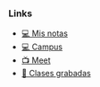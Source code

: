 ### Links


- [💻 Mis notas](https://jordafiuba.notion.site/Modelaci-n-num-rica-a3488b30dd7b436fbb5894242e75cc5f)
- [💻 Campus](https://campusgrado.fi.uba.ar/course/view.php?id=567)
- [📺 Meet](https://meet.google.com/ggk-huqc-med)
- [📼 Clases grabadas](https://www.youtube.com/playlist?list=PL45UO3hSEzAHUoLXbXAoablRXoxKTAchn) 